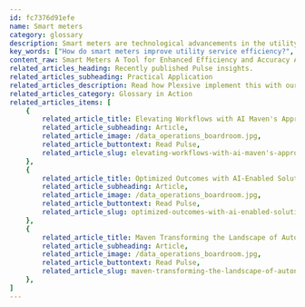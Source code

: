 ```yaml
---
id: fc7376d91efe
name: Smart meters
category: glossary
description: Smart meters are technological advancements in the utility sector, automating usage data collection for gas, water, and electricity, enhancing operational efficiency, and providing accurate, real-time insights for both providers and consumers.
key_words: ["How do smart meters improve utility service efficiency?", "What are the advantages of smart meters for energy management?", "Can smart meters reduce utility billing errors?", "How do smart meters support dynamic pricing and demand management?", "What role do smart meters play in outage management and notification?", "Are smart meters effective in enhancing customer satisfaction?", "How can businesses leverage smart meters for operational savings?", "What are the environmental benefits of using smart meters?", "How do smart meters enable customers to manage energy consumption?", "What is the impact of smart meters on utility asset utilization?"]
content_raw: Smart Meters A Tool for Enhanced Efficiency and Accuracy At Maven Technologies, we understand the power of smart technology, and smart meters are no exception. By harnessing the capabilities of these modern devices, businesses, particularly utility providers, can reap significant benefits. Smart meters are innovative implementations of technology within the utility sector. They serve as advanced versions of traditional gas, water, and electric meters, automatically collecting and transmitting usage data to the corresponding utilities. Currently popular in developed nations, their deployment eliminates the need for manual data collection, leading to significant time and resource savings. In terms of business advantages, smart meters are transformative. They do away with the need for estimated monthly bills, manual reading errors, and home visits for meter reading, significantly improving operational efficiency. They can rapidly monitor grid usage, leading to superior asset utilization. Smart meters also facilitate improved outage management, empowering companies with timely, data-driven insights. Moreover, they allow for proactive outage notifications for customers and enable dynamic pricing based on usage demand. Equipped with automatic problem detection, smart meters minimize service disruptions, further enhancing customer satisfaction. On the client side, smart meters provide utility customers with multiple benefits. Their usage patterns can be customized to reduce bills effectively. Clear alerts on power outages or service disruptions ensure continued convenience. Most importantly, customers enjoy accurate billing based on their actual usage, providing a transparent, fair, and error-free system. In the fast-paced, modern world, smart meters are no longer an optional upgrade, but a means to unlock improved productivity and efficacy. They embody Maven Technologies' vision of connecting customers to elite technologies delivered by experienced professionals, helping businesses deliver optimized value on a broader scale.
related_articles_heading: Recently published Pulse insights.
related_articles_subheading: Practical Application
related_articles_description: Read how Plexsive implement this with our clients.
related_articles_category: Glossary in Action
related_articles_items: [
	{
		related_article_title: Elevating Workflows with AI Maven's Approach,
		related_article_subheading: Article,
		related_article_image: /data_operations_boardroom.jpg,
		related_article_buttontext: Read Pulse,
		related_article_slug: elevating-workflows-with-ai-maven's-approach
	},
	{
		related_article_title: Optimized Outcomes with AI-Enabled Solutions,
		related_article_subheading: Article,
		related_article_image: /data_operations_boardroom.jpg,
		related_article_buttontext: Read Pulse,
		related_article_slug: optimized-outcomes-with-ai-enabled-solutions
	},
	{
		related_article_title: Maven Transforming the Landscape of Autonomous Vehicles,
		related_article_subheading: Article,
		related_article_image: /data_operations_boardroom.jpg,
		related_article_buttontext: Read Pulse,
		related_article_slug: maven-transforming-the-landscape-of-autonomous-vehicles
	},
]
---
```

